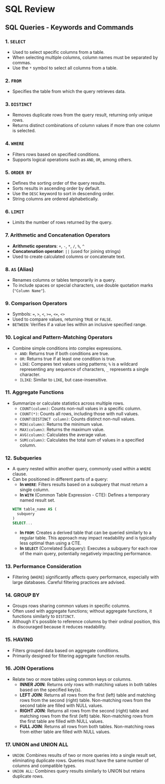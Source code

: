# SQL Review

## SQL Queries - Keywords and Commands

### 1. `SELECT`
- Used to select specific columns from a table.
- When selecting multiple columns, column names must be separated by commas.
- Use the `*` symbol to select all columns from a table.

### 2. `FROM`
- Specifies the table from which the query retrieves data.

### 3. `DISTINCT`
- Removes duplicate rows from the query result, returning only unique rows.
- Returns distinct combinations of column values if more than one column is selected.

### 4. `WHERE`
- Filters rows based on specified conditions.
- Supports logical operations such as `AND`, `OR`, among others.

### 5. `ORDER BY`
- Defines the sorting order of the query results.
- Sorts results in ascending order by default.
- Use the `DESC` keyword to sort in descending order.
- String columns are ordered alphabetically.

### 6. `LIMIT`
- Limits the number of rows returned by the query.

### 7. Arithmetic and Concatenation Operators
- **Arithmetic operators**: `+`, `-`, `*`, `/`, `%`, `^`
- **Concatenation operator**: `||` (used for joining strings)
- Used to create calculated columns or concatenate text.

### 8. `AS` (Alias)
- Renames columns or tables temporarily in a query.
- To include spaces or special characters, use double quotation marks (`"Column Name"`).

### 9. Comparison Operators
- Symbols: `=`, `>`, `<`, `>=`, `<=`, `<>`
- Used to compare values, returning `TRUE` or `FALSE`.
- `BETWEEN`: Verifies if a value lies within an inclusive specified range.

### 10. Logical and Pattern-Matching Operators
- Combine simple conditions into complex expressions.
  - `AND`: Returns true if both conditions are true.
  - `OR`: Returns true if at least one condition is true.
  - `LIKE`: Compares text values using patterns; `%` is a wildcard representing any sequence of characters, `_` represents a single character.
  - `ILIKE`: Similar to `LIKE`, but case-insensitive.

### 11. Aggregate Functions
- Summarize or calculate statistics across multiple rows.
  - `COUNT(column)`: Counts non-null values in a specific column.
  - `COUNT(*)`: Counts all rows, including those with null values.
  - `COUNT(DISTINCT column)`: Counts distinct non-null values.
  - `MIN(column)`: Returns the minimum value.
  - `MAX(column)`: Returns the maximum value.
  - `AVG(column)`: Calculates the average value.
  - `SUM(column)`: Calculates the total sum of values in a specified column.

### 12. Subqueries
- A query nested within another query, commonly used within a `WHERE` clause.
- Can be positioned in different parts of a query:
  - **In `WHERE`**: Filters results based on a subquery that must return a single column.
  - **In `WITH`** (Common Table Expression - CTE): Defines a temporary named result set.
  ```sql
  WITH table_name AS (
    subquery
  )
  SELECT...
  ```
  - **In `FROM`**: Creates a derived table that can be queried similarly to a regular table. This approach may impact readability and is typically less optimal than using a CTE.
  - **In `SELECT`** (Correlated Subquery): Executes a subquery for each row of the main query, potentially negatively impacting performance.

### 13. Performance Consideration
- Filtering (`WHERE`) significantly affects query performance, especially with large databases. Careful filtering practices are advised.

### 14. GROUP BY
- Groups rows sharing common values in specific columns.
- Often used with aggregate functions; without aggregate functions, it functions similarly to `DISTINCT`.
- Although it's possible to reference columns by their ordinal position, this is discouraged because it reduces readability.

### 15. HAVING
- Filters grouped data based on aggregate conditions.
- Primarily designed for filtering aggregate function results.

### 16. JOIN Operations
- Relate two or more tables using common keys or columns.
  - **INNER JOIN**: Returns only rows with matching values in both tables based on the specified key(s).
  - **LEFT JOIN**: Returns all rows from the first (left) table and matching rows from the second (right) table. Non-matching rows from the second table are filled with NULL values.
  - **RIGHT JOIN**: Returns all rows from the second (right) table and matching rows from the first (left) table. Non-matching rows from the first table are filled with NULL values.
  - **FULL JOIN**: Returns all rows from both tables. Non-matching rows from either table are filled with NULL values.

### 17. UNION and UNION ALL
- `UNION`: Combines results of two or more queries into a single result set, eliminating duplicate rows. Queries must have the same number of columns and compatible types.
- `UNION ALL`: Combines query results similarly to UNION but retains duplicate rows.

